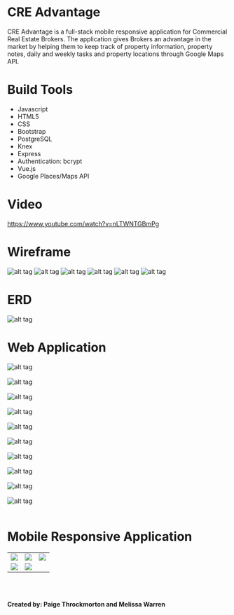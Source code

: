 # CRE Advantage
<p>CRE Advantage is a full-stack mobile responsive application for Commercial Real Estate Brokers. The application gives Brokers an advantage in the market by helping them to keep track of property information, property notes, daily and weekly tasks and property locations through Google Maps API.</p>


# Build Tools
<ul>
<li>Javascript</li>
<li>HTML5</li>
<li>CSS</li>
<li>Bootstrap</li>
<li>PostgreSQL</li>
<li>Knex</li>
<li>Express</li>
<li>Authentication: bcrypt</li>
<li>Vue.js</li>
<li>Google Places/Maps API</li>
</ul>

# Video 
https://www.youtube.com/watch?v=nLTWNTGBmPg

# Wireframe

![alt tag](screenshots/login.png)
![alt tag](screenshots/signup.png)
![alt tag](screenshots/main.png)
![alt tag](screenshots/property.png)
![alt tag](screenshots/map.png)
![alt tag](screenshots/tasks.png)


# ERD
![alt tag](screenshots/erd.png)



# Web Application
![alt tag](screenshots/homePage.png)
<br></br>
![alt tag](screenshots/loginPage.png)
<br></br>
![alt tag](screenshots/signupPage.png)
<br></br>
![alt tag](screenshots/profilePage.png)
<br></br>
![alt tag](screenshots/newPropPage.png)
<br></br>
![alt tag](screenshots/propertyPage.png)
<br></br>
![alt tag](screenshots/mapPage.png)
<br></br>
![alt tag](screenshots/singlePropertyPage.png)
<br></br>
![alt tag](screenshots/tasksPage.png)
<br></br>
![alt tag](screenshots/accountsPage2.png)
<br></br>


# Mobile Responsive Application

<table>
<tr>
<td>
<img src="screenshots/mobileLogin.png">
</td>
<td>
<img src ="screenshots/mobileProfile.png">
</td>
<td>
<img src="screenshots/mobileMap.png">
</td>
</tr>
<tr>
<td>
<img src = "screenshots/mobileTasks.png">
</td>
<td>
<img src="screenshots/mobileAccount.png">
</td>
</tr>
</table>

<br></br>
<div>
<b>Created by:
Paige Throckmorton and Melissa Warren
</b></div>
